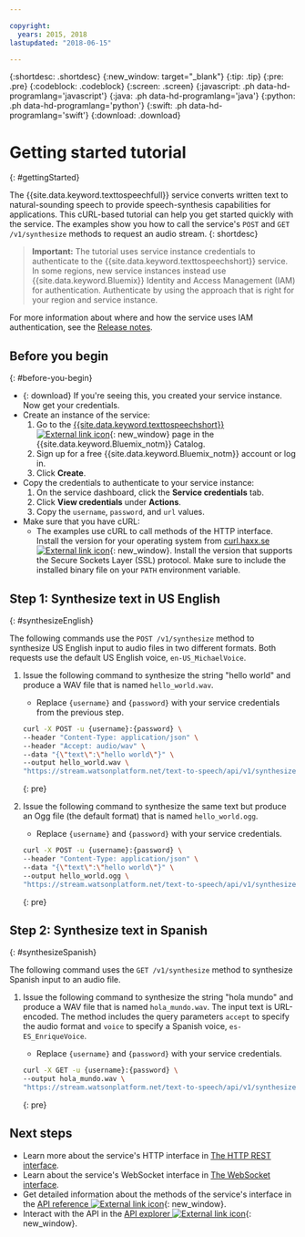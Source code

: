 ```yaml
---

copyright:
  years: 2015, 2018
lastupdated: "2018-06-15"

---
```


{:shortdesc: .shortdesc}
{:new_window: target="_blank"}
{:tip: .tip}
{:pre: .pre}
{:codeblock: .codeblock}
{:screen: .screen}
{:javascript: .ph data-hd-programlang='javascript'}
{:java: .ph data-hd-programlang='java'}
{:python: .ph data-hd-programlang='python'}
{:swift: .ph data-hd-programlang='swift'}
{:download: .download}

# Getting started tutorial
{: #gettingStarted}

The {{site.data.keyword.texttospeechfull}} service converts written text to natural-sounding speech to provide speech-synthesis capabilities for applications. This cURL-based tutorial can help you get started quickly with the service. The examples show you how to call the service's `POST` and `GET /v1/synthesize` methods to request an audio stream.
{: shortdesc}

> **Important:** The tutorial uses service instance credentials to authenticate to the {{site.data.keyword.texttospeechshort}} service. In some regions, new service instances instead use {{site.data.keyword.Bluemix}} Identity and Access Management (IAM) for authentication. Authenticate by using the approach that is right for your region and service instance.

For more information about where and how the service uses IAM authentication, see the [Release notes](/docs/services/text-to-speech/release-notes.html).

## Before you begin
{: #before-you-begin}

- {: download} If you're seeing this, you created your service instance. Now get your credentials.
- Create an instance of the service:
    1.  Go to the [{{site.data.keyword.texttospeechshort}} ![External link icon](../../icons/launch-glyph.svg "External link icon")](https://console.{DomainName}/catalog/services/text-to-speech){: new_window} page in the {{site.data.keyword.Bluemix_notm}} Catalog.
    1.  Sign up for a free {{site.data.keyword.Bluemix_notm}} account or log in.
    1.  Click **Create**.
- Copy the credentials to authenticate to your service instance:
    1.  On the service dashboard, click the **Service credentials** tab.
    1.  Click **View credentials** under **Actions**.
    1.  Copy the `username`, `password`, and `url` values.
- Make sure that you have cURL:
    - The examples use cURL to call methods of the HTTP interface. Install the version for your operating system from [curl.haxx.se ![External link icon](../../icons/launch-glyph.svg "External link icon")](https://curl.haxx.se/){: new_window}. Install the version that supports the Secure Sockets Layer (SSL) protocol. Make sure to include the installed binary file on your `PATH` environment variable.

## Step 1: Synthesize text in US English
{: #synthesizeEnglish}

The following commands use the `POST /v1/synthesize` method to synthesize US English input to audio files in two different formats. Both requests use the default US English voice, `en-US_MichaelVoice`.

1.  Issue the following command to synthesize the string "hello world" and produce a WAV file that is named `hello_world.wav`.
    -   Replace `{username}` and `{password}` with your service credentials from the previous step.

    ```bash
    curl -X POST -u {username}:{password} \
    --header "Content-Type: application/json" \
    --header "Accept: audio/wav" \
    --data "{\"text\":\"hello world\"}" \
    --output hello_world.wav \
    "https://stream.watsonplatform.net/text-to-speech/api/v1/synthesize"
    ```
    {: pre}

1.  Issue the following command to synthesize the same text but produce an Ogg file (the default format) that is named `hello_world.ogg`.
    -   Replace `{username}` and `{password}` with your service credentials.

    ```bash
    curl -X POST -u {username}:{password} \
    --header "Content-Type: application/json" \
    --data "{\"text\":\"hello world\"}" \
    --output hello_world.ogg \
    "https://stream.watsonplatform.net/text-to-speech/api/v1/synthesize"
    ```
    {: pre}

## Step 2: Synthesize text in Spanish
{: #synthesizeSpanish}

The following command uses the `GET /v1/synthesize` method to synthesize Spanish input to an audio file.

1.  Issue the following command to synthesize the string "hola mundo" and produce a WAV file that is named `hola_mundo.wav`. The input text is URL-encoded. The method includes the query parameters `accept` to specify the audio format and `voice` to specify a Spanish voice, `es-ES_EnriqueVoice`.
    -   Replace `{username}` and `{password}` with your service credentials.

    ```bash
    curl -X GET -u {username}:{password} \
    --output hola_mundo.wav \
    "https://stream.watsonplatform.net/text-to-speech/api/v1/synthesize?accept=audio/wav&text=hola%20mundo&voice=es-ES_EnriqueVoice"
    ```
    {: pre}

## Next steps

-   Learn more about the service's HTTP interface in [The HTTP REST interface](/docs/services/text-to-speech/http.html).
-   Learn about the service's WebSocket interface in [The WebSocket interface](/docs/services/text-to-speech/websockets.html).
-   Get detailed information about the methods of the service's interface in the [API reference ![External link icon](../../icons/launch-glyph.svg "External link icon")](https://www.ibm.com/watson/developercloud/text-to-speech/api/v1/){: new_window}.
-   Interact with the API in the [API explorer ![External link icon](../../icons/launch-glyph.svg "External link icon")](https://watson-api-explorer.ng.bluemix.net/apis/text-to-speech-v1){: new_window}.
